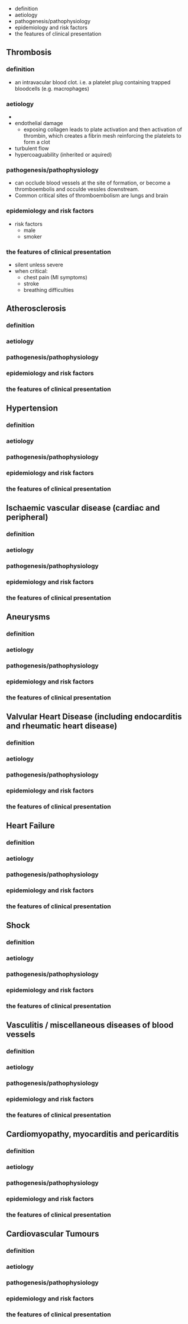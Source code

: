 


- definition
- aetiology
- pathogenesis/pathophysiology
- epidemiology and risk factors
- the features of clinical presentation


## Thrombosis
### definition
- an intravacular blood clot. i.e. a platelet plug containing trapped bloodcells (e.g. macrophages)
### aetiology
- 
- endothelial damage 
	- exposing collagen leads to plate activation and then activation of thrombin, which creates a fibrin mesh reinforcing the platelets to form a clot
- turbulent flow
- hypercoaguability (inherited or aquired)
### pathogenesis/pathophysiology
-  can occlude blood vessels at the site of formation, or become a thromboembolis and occulde vessles downstream.
- Common critical sites of thromboembolism are lungs and brain
### epidemiology and risk factors
- risk factors
	- male
	- smoker

### the features of clinical presentation
- silent unless severe
- when critical:
	- chest pain (MI symptoms)
	- stroke
	- breathing difficulties
## Atherosclerosis
### definition
### aetiology
### pathogenesis/pathophysiology
### epidemiology and risk factors
### the features of clinical presentation
## Hypertension
### definition
### aetiology
### pathogenesis/pathophysiology
### epidemiology and risk factors
### the features of clinical presentation
## Ischaemic vascular disease (cardiac and peripheral)
### definition
### aetiology
### pathogenesis/pathophysiology
### epidemiology and risk factors
### the features of clinical presentation
## Aneurysms
### definition
### aetiology
### pathogenesis/pathophysiology
### epidemiology and risk factors
### the features of clinical presentation
## Valvular Heart Disease (including endocarditis and rheumatic heart disease)
### definition
### aetiology
### pathogenesis/pathophysiology
### epidemiology and risk factors
### the features of clinical presentation
## Heart Failure
### definition
### aetiology
### pathogenesis/pathophysiology
### epidemiology and risk factors
### the features of clinical presentation
## Shock
### definition
### aetiology
### pathogenesis/pathophysiology
### epidemiology and risk factors
### the features of clinical presentation
## Vasculitis / miscellaneous diseases of blood vessels
### definition
### aetiology
### pathogenesis/pathophysiology
### epidemiology and risk factors
### the features of clinical presentation
## Cardiomyopathy, myocarditis and pericarditis
### definition
### aetiology
### pathogenesis/pathophysiology
### epidemiology and risk factors
### the features of clinical presentation
## Cardiovascular Tumours
### definition
### aetiology
### pathogenesis/pathophysiology
### epidemiology and risk factors
### the features of clinical presentation